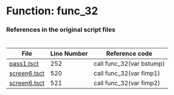 # Function: func_32
### References in the original script files

#

| File | Line Number | Reference code |
| --- | --- | --- |
| [pass1.tsct](../../../out/pass1.tsct#L252) | 252 | call func_32(var bstump) |
| [screen6.tsct](../../../out/screen6.tsct#L520) | 520 | call func_32(var fimp1) |
| [screen6.tsct](../../../out/screen6.tsct#L521) | 521 | call func_32(var fimp2) |
